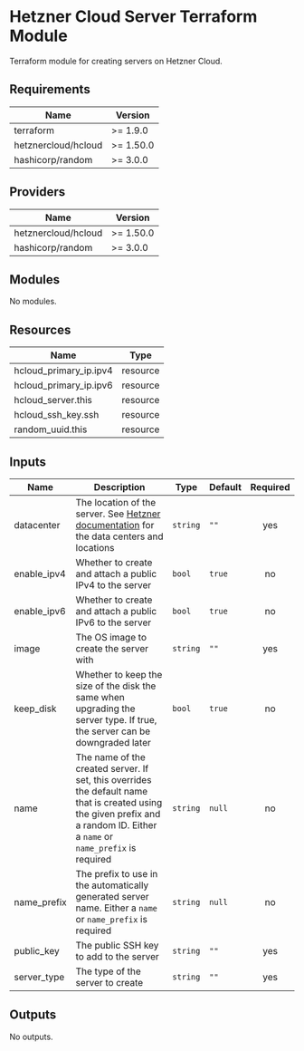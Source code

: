 # Hetzner Cloud Server Terraform Module

Terraform module for creating servers on Hetzner Cloud.

## Requirements

| Name                | Version   |
| ------------------- | --------- |
| terraform           | >= 1.9.0  |
| hetznercloud/hcloud | >= 1.50.0 |
| hashicorp/random    | >= 3.0.0  |

## Providers

| Name                | Version   |
| ------------------- | --------- |
| hetznercloud/hcloud | >= 1.50.0 |
| hashicorp/random    | >= 3.0.0  |

## Modules

No modules.

## Resources

| Name                   | Type     |
| ---------------------- | -------- |
| hcloud_primary_ip.ipv4 | resource |
| hcloud_primary_ip.ipv6 | resource |
| hcloud_server.this     | resource |
| hcloud_ssh_key.ssh     | resource |
| random_uuid.this       | resource |

## Inputs

| Name        | Description                                                                                                                                                                  | Type     | Default | Required |
| ----------- | ---------------------------------------------------------------------------------------------------------------------------------------------------------------------------- | -------- | ------- | :------: |
| datacenter  | The location of the server. See [Hetzner documentation](https://docs.hetzner.com/cloud/general/locations/) for the data centers and locations                                | `string` | `""`    |   yes    |
| enable_ipv4 | Whether to create and attach a public IPv4 to the server                                                                                                                     | `bool`   | `true`  |    no    |
| enable_ipv6 | Whether to create and attach a public IPv6 to the server                                                                                                                     | `bool`   | `true`  |    no    |
| image       | The OS image to create the server with                                                                                                                                       | `string` | `""`    |   yes    |
| keep_disk   | Whether to keep the size of the disk the same when upgrading the server type. If true, the server can be downgraded later                                                    | `bool`   | `true`  |    no    |
| name        | The name of the created server. If set, this overrides the default name that is created using the given prefix and a random ID. Either a `name` or `name_prefix` is required | `string` | `null`  |    no    |
| name_prefix | The prefix to use in the automatically generated server name. Either a `name` or `name_prefix` is required                                                                   | `string` | `null`  |    no    |
| public_key  | The public SSH key to add to the server                                                                                                                                      | `string` | `""`    |   yes    |
| server_type | The type of the server to create                                                                                                                                             | `string` | `""`    |   yes    |

## Outputs

No outputs.
